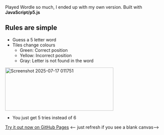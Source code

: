 Played Wordle so much, I ended up with my own version.
Built with **JavaScript/p5.js**

## Rules are simple 
- Guess a 5 letter word
- Tiles change colours
  - Green: Correct position
  - Yellow: Incorrect position
  - Gray: Letter is not found in the word
<img width="349" height="140" alt="Screenshot 2025-07-17 011751" src="https://github.com/user-attachments/assets/e372fcb3-fb8b-4c3f-9ecb-92b3f6964944" />

- You just get 5 tries instead of 6


[Try it out now on GitHub Pages](https://maudeux.github.io/kwordle/wordle/)
<-- just refresh if you see a blank canvas-->

